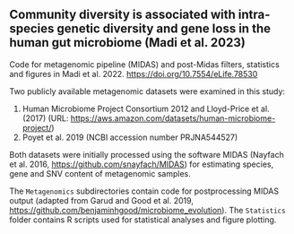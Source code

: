 ## Community diversity is associated with intra-species genetic diversity and gene loss in the human gut microbiome (Madi et al. 2023)

Code for metagenomic pipeline (MIDAS) and post-Midas filters, statistics and figures in Madi et al. 2022. 
https://doi.org/10.7554/eLife.78530

Two publicly available metagenomic datasets were examined in this study:
1. Human Microbiome Project Consortium 2012 and Lloyd-Price et al. (2017)
(URL: https://aws.amazon.com/datasets/human-microbiome-project/)
2. Poyet et al. 2019 (NCBI accession number PRJNA544527)

Both datasets were initially processed using the software MIDAS (Nayfach et al. 2016, https://github.com/snayfach/MIDAS) for estimating species, gene and SNV content of metagenomic samples.

The `Metagenomics` subdirectories contain code for postprocessing MIDAS output (adapted from Garud and Good et al. 2019, https://github.com/benjaminhgood/microbiome_evolution). The `Statistics` folder contains R scripts used for statistical analyses and figure plotting.

